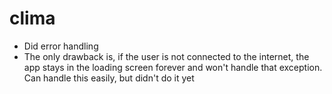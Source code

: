 # clima

- Did error handling
- The only drawback is, if the user is not connected to the internet, the app stays in the loading screen forever and won't handle that exception. Can handle this easily, but didn't do it yet
